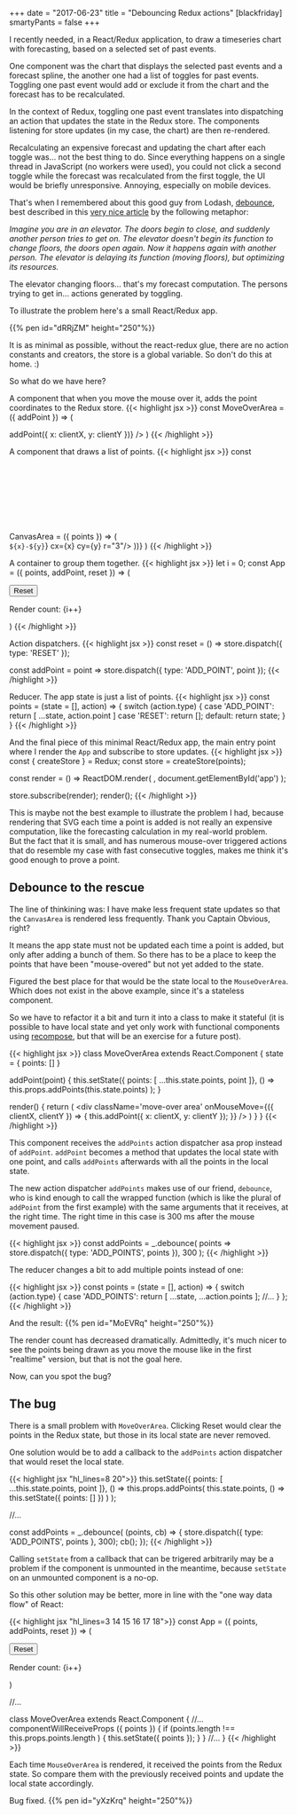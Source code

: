 +++
date = "2017-06-23"
title = "Debouncing Redux actions"
[blackfriday]
  smartyPants = false
+++

I recently needed, in a React/Redux application, to draw a timeseries chart with forecasting, based on a selected set of past events.  

One component was the chart that displays the selected past events and a forecast spline, the another one had a list of toggles for past events. Toggling one past event would add or exclude it from the chart and the forecast has to be recalculated.   

In the context of Redux, toggling one past event translates into dispatching an action that updates the state in the Redux store. The components listening for store updates (in my case, the chart) are then re-rendered.

Recalculating an expensive forecast and updating the chart after each toggle was... not the best thing to do. Since everything happens on a single thread in JavaScript (no workers were used), you could not click a second toggle while the forecast was recalculated from the first toggle, the UI would be briefly unresponsive. Annoying, especially on mobile devices.

That's when I remembered about this good guy from Lodash, [debounce](https://lodash.com/docs/#debounce), best described in this [very nice article](https://css-tricks.com/debouncing-throttling-explained-examples/) by the following metaphor:

*Imagine you are in an elevator. The doors begin to close, and suddenly another person tries to get on. The elevator doesn't begin its function to change floors, the doors open again. Now it happens again with another person. The elevator is delaying its function (moving floors), but optimizing its resources.*

The elevator changing floors... that's my forecast computation. The persons trying to get in... actions generated by toggling.

To illustrate the problem here's a small React/Redux app.

{{% pen id="dRRjZM" height="250"%}}

It is as minimal as possible, without the react-redux glue, there are no action constants and creators, the store is a global variable. So don't do this at home. :)

So what do we have here?  

A component that when you move the mouse over it, adds the point coordinates to the Redux store.
{{< highlight jsx >}}
const MoveOverArea = ({ addPoint }) => (
  <div
    className='move-over area'
    onMouseMove={({ clientX, clientY }) => addPoint({
      x: clientX, y: clientY 
    })}
  />
)
{{< /highlight >}}

A component that draws a list of points.
{{< highlight jsx >}}
const CanvasArea = ({ points }) => (
  <svg className='canvas area'>
    {points.map(({ x, y }) => (
      <circle key={`${x}-${y}`} cx={x} cy={y} r="3"/>
    ))} 
  </svg>
 )
{{< /highlight >}}

A container to group them together.
{{< highlight jsx >}}
let i = 0;
const App = ({ points, addPoint, reset }) => (
  <div className='app'>
    <MoveOverArea addPoint={addPoint}/>
    <button onClick={reset}>Reset</button>
    <CanvasArea points={points}/>
    <p>Render count: {i++}</p>
  </div>
)
{{< /highlight >}}

Action dispatchers.
{{< highlight jsx >}}
const reset = () => store.dispatch({
  type: 'RESET'
});

const addPoint = point => store.dispatch({
  type: 'ADD_POINT',
  point
});
{{< /highlight >}}

Reducer. The app state is just a list of points.
{{< highlight jsx >}}
const points = (state = [], action) => {
  switch (action.type) {
    case 'ADD_POINT':
      return [
        ...state,
        action.point
      ]
    case 'RESET':
      return [];
    default:
      return state;
  }
}
{{< /highlight >}}

And the final piece of this minimal React/Redux app, the main entry point where I render the `App` and subscribe to store updates.
{{< highlight jsx >}}
const { createStore } = Redux;
const store = createStore(points);

const render = () => ReactDOM.render(
  <App
    points={store.getState()}
    addPoint={addPoint}
    reset={reset}
  />,
  document.getElementById('app')
);

store.subscribe(render);
render();
{{< /highlight >}}

This is maybe not the best example to illustrate the problem I had, because rendering that SVG each time a point is added is not really an expensive computation, like the forecasting calculation in my real-world problem.  
But the fact that it is small, and has numerous mouse-over triggered actions that do resemble my case with fast consecutive toggles, makes me think it's good enough to prove a point.

## Debounce to the rescue  

The line of thinkining was: I have make less frequent state updates so that the `CanvasArea` is rendered less frequently. Thank you Captain Obvious, right?

It means the app state must not be updated each time a point is added, but only after adding a bunch of them. So there has to be a place to keep the points that have been "mouse-overed" but not yet added to the state.  

Figured the best place for that would be the state local to the `MouseOverArea`. Which does not exist in the above example, since it's a stateless component.  

So we have to refactor it a bit and turn it into a class to make it stateful (it is possible to have local state and yet only work with functional components using [recompose](https://github.com/acdlite/recompose), but that will be an exercise for a future post).

{{< highlight jsx >}}
class MoveOverArea extends React.Component {
  state = { points: [] }
  
  addPoint(point) {
    this.setState({
      points: [
        ...this.state.points,
        point
      ]},
      () => this.props.addPoints(this.state.points)
    );
  }
  
  render() {
    return (
      <div
        className='move-over area'
        onMouseMove={({ clientX, clientY }) => {
          this.addPoint({ x: clientX, y: clientY });
        }}
      />
    )
  }
}
{{< /highlight >}}

This component receives the `addPoints` action dispatcher asa prop instead of `addPoint`. `addPoint` becomes a method that updates the local state with one point, and calls `addPoints` afterwards with all the points in the local state.

The new action dispatcher `addPoints` makes use of our friend, `debounce`, who is kind enough to call the wrapped function (which is like the plural of `addPoint` from the first example) with the same arguments that it receives, at the right time.  The right time in this case is 300 ms after the mouse movement paused.

{{< highlight jsx >}}
const addPoints = _.debounce(
  points => store.dispatch({
    type: 'ADD_POINTS',
    points
  }),
  300
);
{{< /highlight >}}

The reducer changes a bit to add multiple points instead of one:

{{< highlight jsx >}}
const points = (state = [], action) => {
  switch (action.type) {
    case 'ADD_POINTS':
      return [
        ...state,
        ...action.points
      ];
    //...
  }
};
{{< /highlight >}}

And the result:
{{% pen id="MoEVRq" height="250"%}}

The render count has decreased dramatically. Admittedly, it's much nicer to see the points being drawn as you move the mouse like in the first "realtime" version, but that is not the goal here.  

Now, can you spot the bug?

## The bug

There is a small problem with `MoveOverArea`. Clicking Reset would clear the points in the Redux state, but those in its local state are never removed.  

One solution would be to add a callback to the `addPoints` action dispatcher that would reset the local state.

{{< highlight jsx "hl_lines=8 20">}}
this.setState({
  points: [
    ...this.state.points,
    point
  ]},
  () => this.props.addPoints(
    this.state.points,
    () => this.setState({ points: [] })
  )
);

//...

const addPoints = _.debounce(
  (points, cb) => { 
    store.dispatch({
      type: 'ADD_POINTS',
      points
    }, 300);
    cb();
  });
{{< /highlight >}}

Calling `setState` from a callback that can be trigered arbitrarily may be a problem if the component is unmounted in the meantime, because `setState` on an unmounted component is a no-op.

So this other solution may be better, more in line with the "one way data flow" of React:

{{< highlight jsx "hl_lines=3 14 15 16 17 18">}}
const App = ({ points, addPoints, reset }) => (
  <div className='app'>
    <MoveOverArea points={points} addPoints={addPoints}/>
    <button onClick={reset}>Reset</button>
    <CanvasArea points={points}/>
    <p>Render count: {i++}</p>
  </div>
)

//...

class MoveOverArea extends React.Component {
  //...
  componentWillReceiveProps ({ points }) {
    if (points.length !== this.props.points.length ) {
      this.setState({ points });
    }
  }
  //...
}
{{< /highlight >}}

Each time `MouseOverArea` is rendered, it received the points from the Redux state. So compare them with the previously received points and update the local state accordingly.

Bug fixed.
{{% pen id="yXzKrq" height="250"%}}
